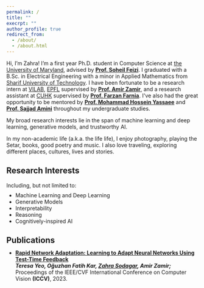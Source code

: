 ```yaml
---
permalink: /
title: ""
execrpt: ""
author_profile: true
redirect_from: 
  - /about/
  - /about.html
---
```


Hi, I’m Zahra! I’m a first year Ph.D. student in Computer Science at <a href="https://www.cs.umd.edu/">the University of Maryland</a>, advised by <a href="https://www.cs.umd.edu/~sfeizi/"><b>Prof. Soheil Feizi</b></a>. I graduated with a B.Sc. in Electrical Engineering with a minor in Applied Mathematics from <a href="https://en.sharif.edu/">Sharif University of Technology</a>. 
 I have been fortunate to be a research intern at 
<a href="https://vilab.epfl.ch/">VILAB</a>,
<a href="https://www.epfl.ch/">EPFL</a> supervised by 
<a href="https://vilab.epfl.ch/zamir/"><b>Prof. Amir Zamir</b></a>, 
and a research assistant at 
<a href="https://www.cuhk.edu.hk/english/index.html">CUHK</a> supervised by 
<a href="https://www.cse.cuhk.edu.hk/people/faculty/farzan-farnia/"><b>Prof. Farzan Farnia</b></a>.
I've also had the great opportunity to be mentored by 
<a href="https://scholar.google.com/citations?user=Y6vuiBUAAAAJ&hl=en"><b>Prof. Mohammad Hossein Yassaee</b></a>
and 
<a href="https://scholar.google.com/citations?user=24GngZYAAAAJ&hl=en"><b>Prof. Sajjad Amini</b></a> throughout my undergraduate studies.


My broad research interests lie in the span of machine learning and deep learning, generative models, and trustworthy AI. 

In my non-academic life (a.k.a. the life life), I enjoy photography, playing the Setar, books, good poetry and music. I also love traveling, exploring different places, cultures, lives and stories. 

Research Interests
------
Including, but not limited to:
<ul style="margin-top: -1%;" markdown='1'>
<li> Machine Learning and Deep Learning</li>
<li> Generative Models</li>
<li> Interpretability</li>
<li> Reasoning</li>
<li> Cognitively-inspired AI</li>
</ul>

Publications
------
<ul style="margin-top: -1%;" markdown='1'>
<li><a href="https://rapid-network-adaptation.epfl.ch/"><b>Rapid Network Adaptation: Learning to Adapt Neural Networks Using Test-Time Feedback</b></a>
  <br>
  <em><b>Teresa Yeo, Oğuzhan Fatih Kar, <u>Zahra Sodagar</u>, Amir Zamir;</b></em> Proceedings of the IEEE/CVF International Conference on Computer Vision <b>(ICCV)</b>, 2023.
</li>
</ul>




